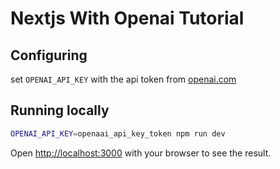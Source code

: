 # Nextjs With Openai Tutorial

## Configuring

set `OPENAI_API_KEY` with the api token from [openai.com](https://platform.openai.com/account/api-keys)

## Running locally

```bash
OPENAI_API_KEY=openaai_api_key_token npm run dev
```

Open [http://localhost:3000](http://localhost:3000) with your browser to see the result.
